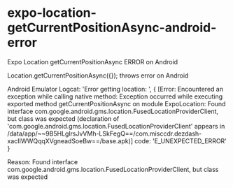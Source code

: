 # expo-location-getCurrentPositionAsync-android-error
Expo Location getCurrentPositionAsync ERROR on Android

Location.getCurrentPositionAsync({}); throws error on Android

Android Emulator Logcat:
'Error getting location: ', { [Error: Encountered an exception while calling native method: Exception occurred while executing exported method getCurrentPositionAsync on module ExpoLocation: Found interface com.google.android.gms.location.FusedLocationProviderClient, but class was expected (declaration of 'com.google.android.gms.location.FusedLocationProviderClient' appears in /data/app/~~9B5HLglrsJvVMh-LSkFegQ==/com.misccdr.dezdash-xacIIWWQqqXVgneadSoeBw==/base.apk)] code: 'E_UNEXPECTED_ERROR' }

Reason:
Found interface com.google.android.gms.location.FusedLocationProviderClient, but class was expected
